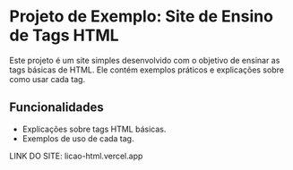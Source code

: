 # Projeto de Exemplo: Site de Ensino de Tags HTML

Este projeto é um site simples desenvolvido com o objetivo de ensinar as tags básicas de HTML. Ele contém exemplos práticos e explicações sobre como usar cada tag.

## Funcionalidades

- Explicações sobre tags HTML básicas.
- Exemplos de uso de cada tag.
  
LINK DO SITE:
licao-html.vercel.app
